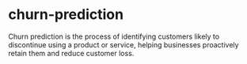# churn-prediction
Churn prediction is the process of identifying customers likely to discontinue using a product or service, helping businesses proactively retain them and reduce customer loss. 
